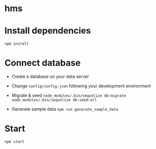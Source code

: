 # hms

# Install dependencies
`npm install`

# Connect database
+ Create a database on your data server
+ Change `config/config.json` following your development environment

+ Migrate & seed
`node_modules/.bin/sequelize db:migrate`
`node_modules/.bin/sequelize db:seed:all`

+ Generate sample data
`npm run generate_sample_data`

# Start
`npm start`
